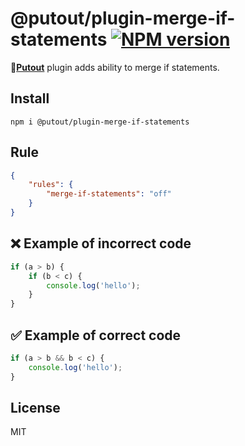 # @putout/plugin-merge-if-statements [![NPM version][NPMIMGURL]][NPMURL]

[NPMIMGURL]: https://img.shields.io/npm/v/@putout/plugin-merge-if-statements.svg?style=flat&longCache=true
[NPMURL]: https://npmjs.org/package/@putout/plugin-merge-if-statements"npm"

🐊[**Putout**](https://github.com/coderaiser/putout) plugin adds ability to merge if statements.

## Install

```
npm i @putout/plugin-merge-if-statements
```

## Rule

```json
{
    "rules": {
        "merge-if-statements": "off"
    }
}
```

## ❌ Example of incorrect code

```js
if (a > b) {
    if (b < c) {
        console.log('hello');
    }
}
```

## ✅ Example of correct code

```js
if (a > b && b < c) {
    console.log('hello');
}
```

## License

MIT
